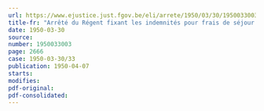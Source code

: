 ```yaml
---
url: https://www.ejustice.just.fgov.be/eli/arrete/1950/03/30/1950033003/justel
title-fr: "Arrêté du Régent fixant les indemnités pour frais de séjour des agents de l'Etat"
date: 1950-03-30
source:
number: 1950033003
page: 2666
case: 1950-03-30/33
publication: 1950-04-07
starts:
modifies:
pdf-original:
pdf-consolidated:
---
```


